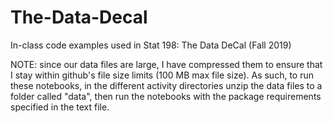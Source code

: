 # The-Data-Decal
In-class code examples used in Stat 198: The Data DeCal (Fall 2019)

NOTE: since our data files are large, I have compressed them to ensure that I stay within github's file size limits (100 MB max file size). As such, to run these notebooks, in the different activity directories unzip the data files to a folder called "data", then run the notebooks with the package requirements specified in the text file.
